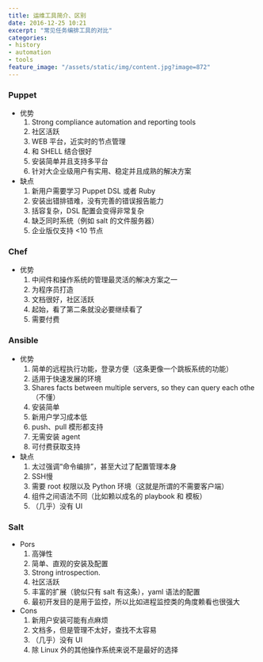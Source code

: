 ```yaml
---
title: 运维工具简介、区别
date: 2016-12-25 10:21
excerpt: "常见任务编排工具的对比"
categories:
- history
- automation
- tools
feature_image: "/assets/static/img/content.jpg?image=872"
---
```

### Puppet
   - 优势
      1. Strong compliance automation and reporting tools
      2. 社区活跃
      3. WEB 平台，近实时的节点管理
      4. 和 SHELL 结合很好
      5. 安装简单并且支持多平台
      6. 针对大企业级用户有实用、稳定并且成熟的解决方案
   - 缺点
      1. 新用户需要学习 Puppet DSL 或者 Ruby
      2. 安装出错排错难，没有完善的错误报告能力
      3. 括容复杂，DSL 配置会变得非常复杂
      4. 缺乏同时系统（例如 salt 的文件服务器）
      5. 企业版仅支持 <10 节点
### Chef
   - 优势
      1. 中间件和操作系统的管理最灵活的解决方案之一
      2. 为程序员打造
      3. 文档很好，社区活跃
      4. 起始，看了第二条就没必要继续看了
      5. 需要付费

### Ansible
   - 优势
      1. 简单的远程执行功能，登录方便（这条更像一个跳板系统的功能）
      2. 适用于快速发展的环境
      3. Shares facts between multiple servers, so they can query each othe（不懂）
      4. 安装简单
      5. 新用户学习成本低
      6. push、pull 模形都支持
      7. 无需安装 agent
      8. 可付费获取支持
   - 缺点
      1. 太过强调“命令编排”，甚至大过了配置管理本身
      2. SSH慢
      3. 需要 root 权限以及 Python 环境（这就是所谓的不需要客户端）
      4. 组件之间语法不同（比如赖以成名的 playbook 和 模板）
      5. （几乎）没有  UI

### Salt
   - Pors
      1. 高弹性
      2. 简单、直观的安装及配置
      3. Strong introspection.
      4. 社区活跃
      5. 丰富的扩展（貌似只有 salt 有这条），yaml 语法的配置
      6. 最初开发目的是用于监控，所以比如进程监控类的角度赖看也很强大
   -  Cons
      1. 新用户安装可能有点麻烦
      2. 文档多，但是管理不太好，查找不太容易
      3. （几乎）没有 UI
      4. 除 Linux 外的其他操作系统来说不是最好的选择